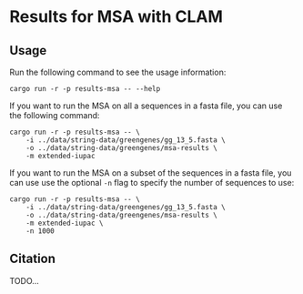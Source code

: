 # Results for MSA with CLAM

## Usage

Run the following command to see the usage information:

```shell
cargo run -r -p results-msa -- --help
```

If you want to run the MSA on all a sequences in a fasta file, you can use the following command:

```shell
cargo run -r -p results-msa -- \
    -i ../data/string-data/greengenes/gg_13_5.fasta \
    -o ../data/string-data/greengenes/msa-results \
    -m extended-iupac
```

If you want to run the MSA on a subset of the sequences in a fasta file, you can use use the optional `-n` flag to specify the number of sequences to use:

```shell
cargo run -r -p results-msa -- \
    -i ../data/string-data/greengenes/gg_13_5.fasta \
    -o ../data/string-data/greengenes/msa-results \
    -m extended-iupac \
    -n 1000
```

## Citation

TODO...
